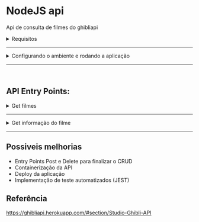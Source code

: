 # NodeJS api

Api de consulta de filmes do ghibliapi

<details>
  <summary>
    Requisitos
  </summary>

<br>
<a href="https://nodejs.org/en/" target="_blank">NodeJs</a>
<br>
<a href="https://docs.npmjs.com/downloading-and-installing-node-js-and-npm" target="_blank">NPM</a>
<br>
<br>

<b>Utilizando o docker para gerar o banco</b>
<br>
<a href="https://docs.docker.com/engine/install/" target="_blank">Docker</a>
<br>
<a href="https://docs.docker.com/compose/install/" target="_blank">Docker-Compose</a>

</details>
<hr>

<details>
  <summary>
   Configurando o ambiente e rodando a aplicação
  </summary>

<br>
<b>Conexão com o banco de dados:</b>
<p>Caso não possua um banco criado disponibilizei um docker-compose que irá criar um banco de dados e conectar automaticamente com o servidor, mas caso queira utilizar um banco existente basta alterar as configurações no arquivo <b>.env</b></p>

```
NODE_ENV=production
prod_access_key_id=(ip do banco)
prod_access_key_user=(usuário do banco)
prod_access_secrety_key=(senha do usuário)
prod_access_database=(nome da base de dados)
```

<b>Baixar as dependências:</b>

```
npm install
```

<b>Rodar as migrations:</b>

```
npx knex migrate:latest
```

<b>Rodar as seed:</b>

```
npx knex seed:run
```

<b>Executar a aplicação:</b>

```
npm start
```

### Rodando o linter (opcional)
```
npx eslint --ext .ts ./
```
</details>
<hr>

<br>

## API Entry Points:
<details>
  <summary>
    Get filmes
  </summary>

[![Generic badge](https://img.shields.io/badge/Request-GET-gree.svg)]('#')

```
http://localhost:5000/ap1/v1/movies?&limit=2&offset=2
```

[![Ask Me Anything !](https://img.shields.io/badge/Response-ok-1abc9c.svg)](https://GitHub.com/Naereen/ama)
```json
{
	"movies": [
		{
			"id": "58611129-2dbc-4a81-a72f-77ddfc1b1b49",
			"title": "My Neighbor Totoro",
			"original_title": "となりのトトロ",
			"description": "Two sisters move to the country with their father in order to be closer to their hospitalized mother, and discover the surrounding trees are inhabited by Totoros, magical spirits of the forest. When the youngest runs away from home, the older sister seeks help from the spirits to find her.",
			"score": "93",
			"release_date": "1988"
		},
		{
			"id": "ea660b10-85c4-4ae3-8a5f-41cea3648e3e",
			"title": "Kiki's Delivery Service",
			"original_title": "魔女の宅急便",
			"description": "A young witch, on her mandatory year of independent life, finds fitting into a new community difficult while she supports herself by running an air courier service.",
			"score": "96",
			"release_date": "1989"
		}
	],
	"total": 22
}
```
</details>
<hr>

<details>
  <summary>
    Get informação do filme
  </summary>


[![Generic badge](https://img.shields.io/badge/Request-GET-blue.svg)](https://shields.io/)

```
http://localhost:5000/ap1/v1/movies/(id do filme)
```

[![Ask Me Anything !](https://img.shields.io/badge/Response-ok-1abc9c.svg)](https://GitHub.com/Naereen/ama)



```json
{
	"id": "4e236f34-b981-41c3-8c65-f8c9000b94e7",
	"title": "Only Yesterday",
	"original_title": "おもひでぽろぽろ",
	"description": "It’s 1982, and Taeko is 27 years old, unmarried, and has lived her whole life in Tokyo. She decides to visit her family in the countryside, and as the train travels through the night, memories flood back of her younger years: the first immature stirrings of romance, the onset of puberty, and the frustrations of math and boys. At the station she is met by young farmer Toshio, and the encounters with him begin to reconnect her to forgotten longings. In lyrical switches between the present and the past, Taeko contemplates the arc of her life, and wonders if she has been true to the dreams of her childhood self.",
	"score": "100",
	"release_date": "1991"
}
```
</details>
<hr>

## Possiveis melhorias
- Entry Points Post e Delete para finalizar o CRUD
- Containerização da API
- Deploy da aplicação
- Implementação de teste automatizados (JEST)

## Referência 
https://ghibliapi.herokuapp.com/#section/Studio-Ghibli-API